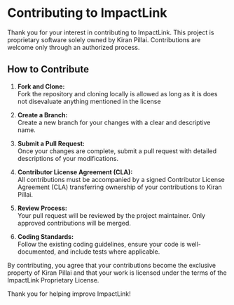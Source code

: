 # Contributing to ImpactLink

Thank you for your interest in contributing to ImpactLink. This project is proprietary software solely owned by Kiran Pillai. Contributions are welcome only through an authorized process.

## How to Contribute

1. **Fork and Clone:**  
   Fork the repository and cloning locally is allowed as long as it is does not disevaluate anything mentioned in the license

2. **Create a Branch:**  
   Create a new branch for your changes with a clear and descriptive name.

3. **Submit a Pull Request:**  
   Once your changes are complete, submit a pull request with detailed descriptions of your modifications.

4. **Contributor License Agreement (CLA):**  
   All contributions must be accompanied by a signed Contributor License Agreement (CLA) transferring ownership of your contributions to Kiran Pillai.

5. **Review Process:**  
   Your pull request will be reviewed by the project maintainer. Only approved contributions will be merged.

6. **Coding Standards:**  
   Follow the existing coding guidelines, ensure your code is well-documented, and include tests where applicable.

By contributing, you agree that your contributions become the exclusive property of Kiran Pillai and that your work is licensed under the terms of the ImpactLink Proprietary License.

Thank you for helping improve ImpactLink!
